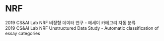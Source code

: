 # NRF
2019 CS&amp;AI Lab NRF 비정형 데이터 연구 - 에세이 카테고리 자동 분류
<br>
2019 CS&amp;AI Lab NRF Unstructured Data Study - Automatic classification of essay categories
